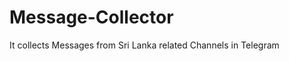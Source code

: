 # Message-Collector
It collects Messages from Sri Lanka related Channels in Telegram

[](https://github.com/pefbrute/Message-Collector/blob/main/How%20It%20Works.mp4)
